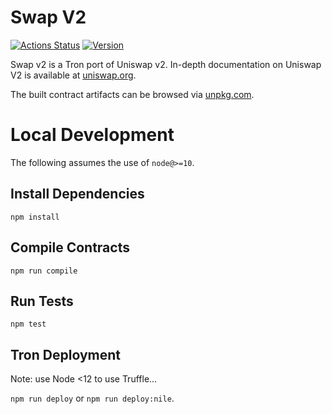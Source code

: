 # Swap V2

[![Actions Status](https://github.com/oikos-cash/swap-v2-core/workflows/CI/badge.svg)](https://github.com/oikos-cash/swap-v2-core/actions)
[![Version](https://img.shields.io/npm/v/@oikos/swap-v2-core)](https://www.npmjs.com/package/@oikos/swap-v2-core)

Swap v2 is a Tron port of Uniswap v2. In-depth documentation on Uniswap V2 is available at [uniswap.org](https://uniswap.org/docs).

The built contract artifacts can be browsed via [unpkg.com](https://unpkg.com/browse/@oikos-cash/swap-v2-core@latest/).

# Local Development

The following assumes the use of `node@>=10`.

## Install Dependencies

`npm install`

## Compile Contracts

`npm run compile`

## Run Tests

`npm test`

## Tron Deployment

Note: use Node <12 to use Truffle...

`npm run deploy` or `npm run deploy:nile`.
